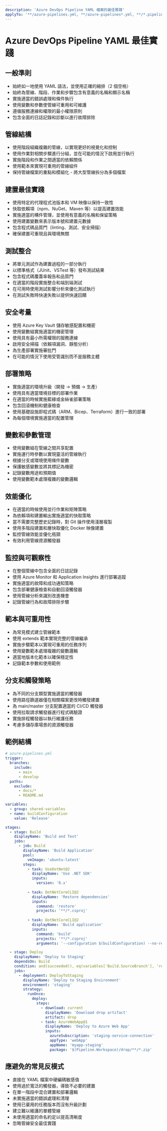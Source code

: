 ```yaml
---
description: 'Azure DevOps Pipeline YAML 檔案的最佳實踐'
applyTo: '**/azure-pipelines.yml, **/azure-pipelines*.yml, **/*.pipeline.yml'
---
```


# Azure DevOps Pipeline YAML 最佳實踐

## 一般準則

- 始終如一地使用 YAML 語法，並使用正確的縮排（2 個空格）
- 始終為管線、階段、作業和步驟包含有意義的名稱和顯示名稱
- 實施適當的錯誤處理和條件執行
- 使用變數和參數使管線可重用和可維護
- 遵循服務連線和權限的最小權限原則
- 包含全面的日誌記錄和診斷以進行故障排除

## 管線結構

- 使用階段組織複雜的管線，以實現更好的視覺化和控制
- 使用作業對相關步驟進行分組，並在可能的情況下啟用並行執行
- 實施階段和作業之間適當的依賴關係
- 使用範本來實現可重用的管線組件
- 保持管線檔案的重點和模組化 - 將大型管線拆分為多個檔案

## 建置最佳實踐

- 使用特定的代理程式池版本和 VM 映像以保持一致性
- 快取依賴項（npm、NuGet、Maven 等）以提高建置效能
- 實施適當的構件管理，並使用有意義的名稱和保留策略
- 使用建置變數來表示版本號和建置元數據
- 包含程式碼品質門（linting、測試、安全掃描）
- 確保建置可重現且與環境無關

## 測試整合

- 將單元測試作為建置過程的一部分執行
- 以標準格式（JUnit、VSTest 等）發布測試結果
- 包含程式碼覆蓋率報告和品質門
- 在適當的階段實施整合和端到端測試
- 在可用時使用測試影響分析來優化測試執行
- 在測試失敗時快速失敗以提供快速回饋

## 安全考量

- 使用 Azure Key Vault 儲存敏感配置和機密
- 使用變數組實施適當的機密管理
- 使用具有最小所需權限的服務連線
- 啟用安全掃描（依賴項漏洞、靜態分析）
- 為生產部署實施審批門
- 在可能的情況下使用受管識別而不是服務主體

## 部署策略

- 實施適當的環境升級（開發 → 預備 → 生產）
- 使用具有適當環境目標的部署作業
- 在適當的時候實施藍綠或金絲雀部署策略
- 包含回滾機制和健康檢查
- 使用基礎設施即程式碼（ARM、Bicep、Terraform）進行一致的部署
- 為每個環境實施適當的配置管理

## 變數和參數管理

- 使用變數組在管線之間共享配置
- 實施運行時參數以實現靈活的管線執行
- 根據分支或環境使用條件變數
- 保護敏感變數並將其標記為機密
- 記錄變數用途和預期值
- 使用變數範本處理複雜的變數邏輯

## 效能優化

- 在適當的時候使用並行作業和矩陣策略
- 為依賴項和建置輸出實施適當的快取策略
- 當不需要完整歷史記錄時，對 Git 操作使用淺層複製
- 使用多階段建置和層快取優化 Docker 映像建置
- 監控管線效能並優化瓶頸
- 有效利用管線資源觸發器

## 監控與可觀察性

- 在整個管線中包含全面的日誌記錄
- 使用 Azure Monitor 和 Application Insights 進行部署追蹤
- 實施適當的故障和成功通知策略
- 包含部署健康檢查和自動回滾觸發器
- 使用管線分析來識別改進機會
- 記錄管線行為和故障排除步驟

## 範本與可重用性

- 為常見模式建立管線範本
- 使用 extends 範本實現完整的管線繼承
- 實施步驟範本以實現可重用的任務序列
- 使用變數範本處理複雜的變數邏輯
- 適當地版本化範本以確保穩定性
- 記錄範本參數和使用範例

## 分支和觸發策略

- 為不同的分支類型實施適當的觸發器
- 使用路徑篩選器僅在相關檔案更改時觸發建置
- 為 main/master 分支配置適當的 CI/CD 觸發器
- 使用拉取請求觸發器進行程式碼驗證
- 實施排程觸發器以執行維護任務
- 考慮多儲存庫場景的資源觸發器

## 範例結構

```yaml
# azure-pipelines.yml
trigger:
  branches:
    include:
      - main
      - develop
  paths:
    exclude:
      - docs/*
      - README.md

variables:
  - group: shared-variables
  - name: buildConfiguration
    value: 'Release'

stages:
  - stage: Build
    displayName: 'Build and Test'
    jobs:
      - job: Build
        displayName: 'Build Application'
        pool:
          vmImage: 'ubuntu-latest'
        steps:
          - task: UseDotNet@2
            displayName: 'Use .NET SDK'
            inputs:
              version: '8.x'
          
          - task: DotNetCoreCLI@2
            displayName: 'Restore dependencies'
            inputs:
              command: 'restore'
              projects: '**/*.csproj'
          
          - task: DotNetCoreCLI@2
            displayName: 'Build application'
            inputs:
              command: 'build'
              projects: '**/*.csproj'
              arguments: '--configuration $(buildConfiguration) --no-restore'

  - stage: Deploy
    displayName: 'Deploy to Staging'
    dependsOn: Build
    condition: and(succeeded(), eq(variables['Build.SourceBranch'], 'refs/heads/main'))
    jobs:
      - deployment: DeployToStaging
        displayName: 'Deploy to Staging Environment'
        environment: 'staging'
        strategy:
          runOnce:
            deploy:
              steps:
                - download: current
                  displayName: 'Download drop artifact'
                  artifact: drop
                - task: AzureWebApp@1
                  displayName: 'Deploy to Azure Web App'
                  inputs:
                    azureSubscription: 'staging-service-connection'
                    appType: 'webApp'
                    appName: 'myapp-staging'
                    package: '$(Pipeline.Workspace)/drop/**/*.zip'
```

## 應避免的常見反模式

- 直接在 YAML 檔案中硬編碼敏感值
- 使用過於寬泛的觸發器，導致不必要的建置
- 在單一階段中混合建置和部署邏輯
- 未實施適當的錯誤處理和清理
- 使用已棄用的任務版本而沒有升級計劃
- 建立難以維護的單體管線
- 未使用適當的命名約定以提高清晰度
- 忽略管線安全最佳實踐
